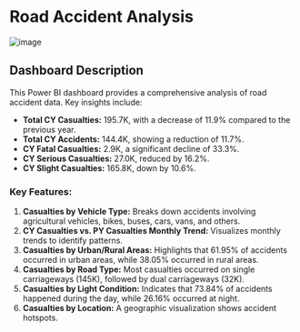 # Road Accident Analysis

![image](https://github.com/user-attachments/assets/f28c0aee-83df-4280-8beb-1b792378bb67)

## Dashboard Description

This Power BI dashboard provides a comprehensive analysis of road accident data. Key insights include:

- **Total CY Casualties:** 195.7K, with a decrease of 11.9% compared to the previous year.
- **Total CY Accidents:** 144.4K, showing a reduction of 11.7%.
- **CY Fatal Casualties:** 2.9K, a significant decline of 33.3%.
- **CY Serious Casualties:** 27.0K, reduced by 16.2%.
- **CY Slight Casualties:** 165.8K, down by 10.6%.

### Key Features:
1. **Casualties by Vehicle Type:** Breaks down accidents involving agricultural vehicles, bikes, buses, cars, vans, and others.
2. **CY Casualties vs. PY Casualties Monthly Trend:** Visualizes monthly trends to identify patterns.
3. **Casualties by Urban/Rural Areas:** Highlights that 61.95% of accidents occurred in urban areas, while 38.05% occurred in rural areas.
4. **Casualties by Road Type:** Most casualties occurred on single carriageways (145K), followed by dual carriageways (32K).
5. **Casualties by Light Condition:** Indicates that 73.84% of accidents happened during the day, while 26.16% occurred at night.
6. **Casualties by Location:** A geographic visualization shows accident hotspots.
